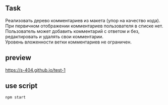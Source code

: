 ## Task
Реализовать дерево комментариев из макета (упор на качество кода).\
При первичном отображении комментариев пользователя в списке нет.\
Пользователь может добавить комментарий с ответом и без, 
редактировать и удалять свои комментарии.\
Уровень вложенности ветки комментариев не ограничен.

## preview
https://s-404.github.io/test-1

## use script
`npm start`



